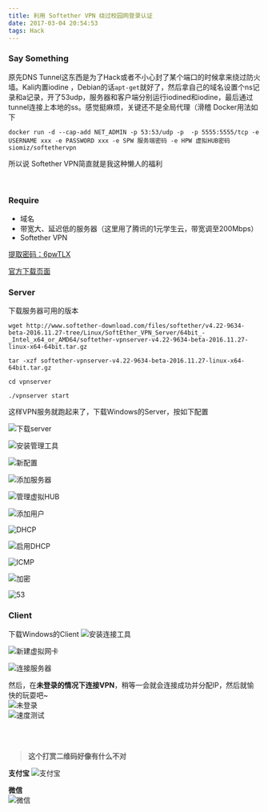 ```yaml
---
title: 利用 Softether VPN 绕过校园网登录认证
date: 2017-03-04 20:54:53
tags: Hack
---
```


### Say Something
原先DNS Tunnel这东西是为了Hack或者不小心封了某个端口的时候拿来绕过防火墙。Kali内置iodine ，Debian的话`apt-get`就好了，然后拿自己的域名设置个ns记录和a记录，开了53udp，服务器和客户端分别运行iodined和iodine，最后通过tunnel连接上本地的ss。感觉挺麻烦，关键还不是全局代理（滑稽
Docker用法如下

    docker run -d --cap-add NET_ADMIN -p 53:53/udp -p  -p 5555:5555/tcp -e USERNAME xxx -e PASSWORD xxx -e SPW 服务端密码 -e HPW 虚拟HUB密码 siomiz/softethervpn

所以说 Softether VPN简直就是我这种懒人的福利
<!--more-->
<br>

### Require
* 域名
* 带宽大、延迟低的服务器（这里用了腾讯的1元学生云，带宽调至200Mbps）
* Softether VPN

[提取密码：6pwTLX]

[官方下载页面]
<br>

### Server
下载服务器可用的版本

    wget http://www.softether-download.com/files/softether/v4.22-9634-beta-2016.11.27-tree/Linux/SoftEther_VPN_Server/64bit_-_Intel_x64_or_AMD64/softether-vpnserver-v4.22-9634-beta-2016.11.27-linux-x64-64bit.tar.gz
    
    tar -xzf softether-vpnserver-v4.22-9634-beta-2016.11.27-linux-x64-64bit.tar.gz
    
    cd vpnserver
    
    ./vpnserver start


这样VPN服务就跑起来了，下载Windows的Server，按如下配置

![下载server][下载server]
<br>

![安装管理工具][安装管理工具]
<br>

![新配置][新配置]
<br>

![添加服务器][添加服务器]
<br>

![管理虚拟HUB][管理虚拟HUB]
<br>

![添加用户][添加用户]
<br>

![DHCP][DHCP]
<br>

![启用DHCP][启用DHCP]
<br>

![ICMP][ICMP]
<br>

![加密][加密]
<br>

![53][53]
<br>

### Client
下载Windows的Client
![安装连接工具][安装连接工具]
<br>

![新建虚拟网卡][新建虚拟网卡]
<br>

![连接服务器][连接服务器]
<br>

然后，在**未登录的情况下连接VPN**，稍等一会就会连接成功并分配IP，然后就愉快的玩耍吧~
<br>
![未登录][未登录]
<br>
![速度测试][速度测试]


<br><br>
> **这个打赏二维码好像有什么不对**

**支付宝** 
![支付宝][支付宝]

**微信**  
![微信][微信]

[支付宝]: https://of4jd0bcc.qnssl.com/Blog/%E6%89%93%E8%B5%8F/alipay/girl_ailipay.gif?imageView2/1/w/200/h/200

[微信]: https://of4jd0bcc.qnssl.com/Blog/%E6%89%93%E8%B5%8F/wechat/patapon_wechat.gif?imageView2/1/w/200/h/200


[提取密码：6pwTLX]: https://www.jianguoyun.com/p/DezKzhwQv96jBhjQoSc%20
[官方下载页面]: http://www.softether-download.com/cn.aspx
[下载server]: https://of4jd0bcc.qnssl.com/VPN/%E4%B8%8B%E8%BD%BDserver.png
[安装管理工具]: https://of4jd0bcc.qnssl.com/VPN/%E5%AE%89%E8%A3%85%E7%AE%A1%E7%90%86%E5%B7%A5%E5%85%B7.png
[新配置]: https://of4jd0bcc.qnssl.com/VPN/%E6%96%B0%E9%85%8D%E7%BD%AE.jpg
[添加服务器]: https://of4jd0bcc.qnssl.com/VPN/%E6%B7%BB%E5%8A%A0%E6%9C%8D%E5%8A%A1%E5%99%A8.jpg
[管理虚拟HUB]: https://of4jd0bcc.qnssl.com/VPN/%E7%AE%A1%E7%90%86%E8%99%9A%E6%8B%9FHUB.jpg
[添加用户]: https://of4jd0bcc.qnssl.com/VPN/%E6%B7%BB%E5%8A%A0%E7%94%A8%E6%88%B7.png
[DHCP]: https://of4jd0bcc.qnssl.com/VPN/DHCP.jpg
[启用DHCP]: https://of4jd0bcc.qnssl.com/VPN/%E5%90%AF%E7%94%A8DHCP.jpg
[ICMP]: https://of4jd0bcc.qnssl.com/VPN/ICMP.jpg
[加密]: https://of4jd0bcc.qnssl.com/VPN/%E5%8A%A0%E5%AF%86.jpg
[53]: https://of4jd0bcc.qnssl.com/VPN/53.png
[安装连接工具]: https://of4jd0bcc.qnssl.com/VPN/%E5%AE%89%E8%A3%85%E8%BF%9E%E6%8E%A5%E5%B7%A5%E5%85%B7.png
[新建虚拟网卡]: https://of4jd0bcc.qnssl.com/VPN/%E6%96%B0%E5%BB%BA%E8%99%9A%E6%8B%9F%E7%BD%91%E5%8D%A1.png
[连接服务器]: https://of4jd0bcc.qnssl.com/VPN/%E8%BF%9E%E6%8E%A5%E6%9C%8D%E5%8A%A1%E5%99%A8.png
[未登录]: https://of4jd0bcc.qnssl.com/VPN/%E6%9C%AA%E7%99%BB%E5%BD%95.png
[速度测试]: https://of4jd0bcc.qnssl.com/VPN/%E9%80%9F%E5%BA%A6%E6%B5%8B%E8%AF%95.png